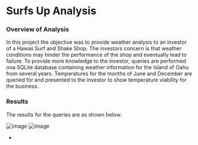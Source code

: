 # Surfs Up Analysis

### Overview of Analysis
In this project the objective was to provide weather analysis to an investor of a Hawaii Surf and Shake Shop. The investors concern is that weather conditions may hinder the performance of the shop and eventually lead to failure. To provide more knowledge to the investor, queries are performed ona SQLite database containing weather information for the Island of Oahu from several years. Temperatures for the months of June and December are queried for and presented to the investor to show temperature viability for the business. 

### Results

The results for the queries are as shown below. 

![image](https://user-images.githubusercontent.com/85713568/138578912-4356c96f-9bae-4af3-85c7-1a4d19dbc6a7.png)
![image](https://user-images.githubusercontent.com/85713568/138578921-f5856b3a-58f4-457d-8b64-f9f1f5e85203.png)

*

